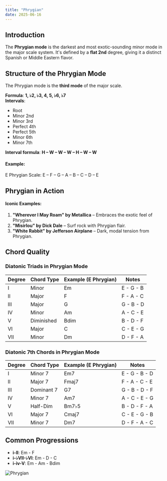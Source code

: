 ```yaml
---
title: "Phrygian"
date: 2025-06-16
---
```


## Introduction

The **Phrygian mode** is the darkest and most exotic-sounding minor mode in the major scale system. It's defined by a **flat 2nd** degree, giving it a distinct Spanish or Middle Eastern flavor.

## Structure of the Phrygian Mode

The Phrygian mode is the **third mode** of the major scale.

**Formula**: **1, ♭2, ♭3, 4, 5, ♭6, ♭7**  
**Intervals**:

- Root  
- Minor 2nd  
- Minor 3rd  
- Perfect 4th  
- Perfect 5th  
- Minor 6th  
- Minor 7th

**Interval formula**: **H – W – W – W – H – W – W**

#### Example:

E Phrygian Scale: E – F – G – A – B – C – D – E

## Phrygian in Action

#### Iconic Examples:

1. **"Wherever I May Roam" by Metallica** – Embraces the exotic feel of Phrygian.  
2. **"Misirlou" by Dick Dale** – Surf rock with Phrygian flair.  
3. **"White Rabbit" by Jefferson Airplane** – Dark, modal tension from Phrygian.

## Chord Quality

### Diatonic Triads in Phrygian Mode

| Degree | Chord Type | Example (E Phrygian) | Notes       |
|--------|------------|----------------------|-------------|
| I      | Minor      | Em                   | E - G - B   |
| II     | Major      | F                    | F - A - C   |
| III    | Major      | G                    | G - B - D   |
| IV     | Minor      | Am                   | A - C - E   |
| V      | Diminished | Bdim                 | B - D - F   |
| VI     | Major      | C                    | C - E - G   |
| VII    | Minor      | Dm                   | D - F - A   |

### Diatonic 7th Chords in Phrygian Mode

| Degree | Chord Type | Example (E Phrygian) | Notes           |
|--------|------------|----------------------|-----------------|
| I      | Minor 7    | Em7                  | E - G - B - D   |
| II     | Major 7    | Fmaj7                | F - A - C - E   |
| III    | Dominant 7 | G7                   | G - B - D - F   |
| IV     | Minor 7    | Am7                  | A - C - E - G   |
| V      | Half-Dim   | Bm7♭5                | B - D - F - A   |
| VI     | Major 7    | Cmaj7                | C - E - G - B   |
| VII    | Minor 7    | Dm7                  | D - F - A - C   |

## Common Progressions

* **i-II**: Em - F  
* **i-♭VII-♭VI**: Em - D - C  
* **i-iv-V**: Em - Am - Bdim

![Phrygian](/images/phrygian.png)